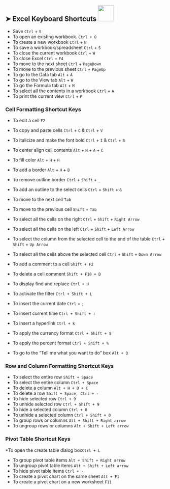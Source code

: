 ## ➤ Excel Keyboard Shortcuts   <img src="https://media.giphy.com/media/WUlplcMpOCEmTGBtBW/giphy.gif" width="50">


* Save  ```Ctrl``` + ```S```
* To open an existing workbook. `Ctrl + O`
* To create a new workbook ```Ctrl``` + ```N```
* To save a workbook/spreadsheet ```Ctrl``` + ```S```
* To close the current workbook ```Ctrl``` + ```W```
* To close Excel ```Ctrl``` + ```F4```
* To move to the next sheet ```Ctrl``` + ```PageDown```
* To move to the previous sheet ```Ctrl``` + ```PageUp```
* To go to the Data tab ```Alt``` + ```A```
* To go to the View tab ```Alt``` + ```W```
* To go the Formula tab ```Alt``` + ```M```
* To select all the contents in a workbook ```Ctrl``` + ```A```
* To print the current view ```Ctrl``` + ```P```

### Cell Formatting Shortcut Keys

* To edit a cell ```F2```
* To copy and paste cells ```Ctrl``` + ```C``` & ```Ctrl``` + ```V```
* To italicize and make the font bold ```Ctrl``` + ```I``` & ```Ctrl``` + ```B```
* To center align cell contents ```Alt``` + ```H``` + ```A``` + ```C```
* To fill color ```Alt``` + ```H``` + ```H```
* To add a border ```Alt``` + ```H``` + ```B```
* To remove outline border ```Ctrl``` + ```Shift``` + ```_```
* To add an outline to the select cells ```Ctrl``` + ```Shift``` + ```&```
* To move to the next cell ```Tab```
* To move to the previous cell ```Shift``` + ```Tab```
* To select all the cells on the right ```Ctrl``` + ```Shift``` + ```Right Arrow```
* To select all the cells on the left ```Ctrl``` + ```Shift``` + ```Left Arrow```
* To select the column from the selected cell to the end of the table ```Ctrl``` + ```Shift``` + ```Up Arrow```
* To select all the cells above the selected cell ```Ctrl``` + ```Shift``` + ```Down Arrow```


* To add a comment to a cell ```Shift + F2```
* To delete a cell comment ```Shift + F10 + D```
* To display find and replace ```Ctrl + H```
* To activate the filter ```Ctrl + Shift + L```
* To insert the current date ```Ctrl``` + ```;```
* To insert current time ```Ctrl + Shift + :```
* To insert a hyperlink ```Ctrl + k```
* To apply the currency format ```Ctrl + Shift + $```
* To apply the percent format ```Ctrl + Shift + %```
* To go to the “Tell me what you want to do” box ```Alt + Q```

### Row and Column Formatting Shortcut Keys

* To select the entire row ```Shift + Space```
* To select the entire column ```Ctrl + Space```
* To delete a column ```Alt + H + D + C```
* To delete a row ```Shift + Space, Ctrl + - ```
* To hide selected row ```Ctrl + 9```
* To unhide selected row ```Ctrl + Shift + 9```
* To hide a selected column ```Ctrl + 0```
* To unhide a selected column ```Ctrl + Shift + 0```
* To group rows or columns ```Alt + Shift + Right arrow```
* To ungroup rows or columns ```Alt + Shift + Left arrow```

### Pivot Table Shortcut Keys
*To open the create table dialog box```Ctrl + L```
* To group pivot table items ```Alt + Shift + Right arrow```
* To ungroup pivot table items ```Alt + Shift + Left arrow```
* To hide pivot table items ```Ctrl + -```
* To create a pivot chart on the same sheet ```Alt + F1```
* To create a pivot chart on a new worksheet ```F11```
